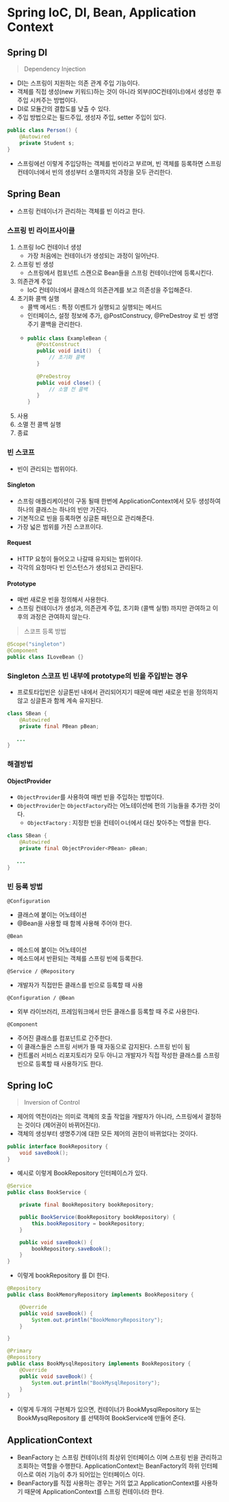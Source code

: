 # Spring IoC, DI, Bean, Application Context	

## Spring DI
> Dependency Injection

- DI는 스프링이 지원하는 의존 관계 주입 기능이다.
- 객체를 직접 생성(new 키워드)하는 것이 아니라 외부(IOC컨테이너)에서 생성한 후 주입 시켜주는 방법이다.
- DI로 모듈간의 결합도를 낮출 수 있다.
- 주입 방법으로는 필드주입, 생성자 주입, setter 주입이 있다.

```java
public class Person() {
    @Autowired
    private Student s;
}
```

- 스프링에선 이렇게 주입당하는 객체를 빈이라고 부르며, 빈 객체를 등록하면 스프링 컨테이너에서 빈의 생성부터 소멸까지의 과정을 모두 관리한다.

## Spring Bean
- 스프링 컨테이너가 관리하는 객체를 빈 이라고 한다.

### 스프링 빈 라이프사이클
1. 스프링 IoC 컨테이너 생성
   - 가장 처음에는 컨테이너가 생성되는 과정이 일어난다.
2. 스프링 빈 생성
   - 스프링에서 컴포넌트 스캔으로 Bean들을 스프링 컨테이너안에 등록시킨다.
3. 의존관계 주입
   - IoC 컨테이너에서 클래스의 의존관계를 보고 의존성을 주입해준다.
4. 초기화 콜백 실행
   - 콜백 메서드 : 특정 이벤트가 실행되고 실행되는 메서드
   - 인터페이스, 설정 정보에 추가, @PostConstrucy, @PreDestroy 로 빈 생명주기 콜백을 관리한다.
   - ```java
     public class ExampleBean {
        @PostConstruct
        public void init()  {
            // 초기화 콜백
        }
    
        @PreDestroy
        public void close() {
            // 소멸 전 콜백
        }
     }
     ```
5. 사용
6. 소멸 전 콜백 실행
7. 종료

### 빈 스코프
- 빈이 관리되는 범위이다.

#### Singleton
- 스프링 애플리케이션이 구동 될때 한번에 ApplicationContext에서 모두 생성하여 하나의 클래스는 하나의 빈만 가진다.
- 기본적으로 빈을 등록하면 싱글톤 패턴으로 관리해준다.
- 가장 넓은 범위를 가진 스코프이다.

#### Request
- HTTP 요청이 들어오고 나갈때 유지되는 범위이다.
- 각각의 요청마다 빈 인스턴스가 생성되고 관리된다.


#### Prototype
- 매번 새로운 빈을 정의해서 사용한다.
- 스프링 컨테이너가 생성과, 의존관계 주입, 초기화 (콜백 실행) 까지만 관여하고 이후의 과정은 관여하지 않는다.

> 스코프 등록 방법
```java
@Scope("singleton")
@Component
public class ILoveBean {}
```

### Singleton 스코프 빈 내부에 prototype의 빈을 주입받는 경우
- 프로토타입빈은 싱글톤빈 내에서 관리되어지기 때문에 매번 새로운 빈을 정의하지 않고 싱글톤과 함께 계속 유지된다.
```java
class SBean {
    @Autowired
    private final PBean pBean;
    
   ...
}
```

### 해결방법

#### ObjectProvider
- `ObjectProvider`를 사용하여 매번 빈을 주입하는 방법이다.
- `ObjectProvider`는 `ObjectFactory`라는 어노테이션에 편의 기능들을 추가한 것이다.
     - `ObjectFactory` : 지정한 빈을 컨테이ㅇ너에서 대신 찾아주는 역할을 한다.
```java
class SBean {
    @Autowired
    private final ObjectProvider<PBean> pBean;
    
   ...
}
```

### 빈 등록 방법

`@Configuration`

- 클래스에 붙이는 어노테이션
- @Bean을 사용할 때 함께 사용해 주어야 한다.

`@Bean`

- 메소드에 붙이는 어노테이션
- 메소드에서 반환되는 객체를 스프링 빈에 등록한다.

`@Service / @Repository`

- 개발자가 직접만든 클래스를 빈으로 등록할 때 사용

`@Configuration / @Bean`

- 외부 라이브러리, 프레임워크에서 만든 클래스를 등록할 때 주로 사용한다.

`@Component`

- 주어진 클래스를 컴포넌트로 간주한다.
- 이 클래스들은 스프링 서버가 뜰 때 자동으로 감지된다. 스프링 빈이 됨
- 컨트롤러 서비스 리포지토리가 모두 아니고 개발자가 직접 작성한 클래스를 스프링 빈으로 등록할 때 사용하기도 한다.

## Spring IoC
> Inversion of Control

- 제어의 역전이라는 의미로 객체의 호출 작업을 개발자가 아니라, 스프링에서 결정하는 것이다 (제어권이 바뀌어진다).
- 객체의 생성부터 생명주기에 대한 모든 제어의 권한이 바뀌었다는 것이다.

```java
public interface BookRepository {
    void saveBook();
}
```
- 예시로 이렇게 BookRepository 인터페이스가 있다.

```java
@Service
public class BookService {

    private final BookRepository bookRepository;

    public BookService(BookRepository bookRepository) {
        this.bookRepository = bookRepository;
    }

    public void saveBook() {
        bookRepository.saveBook();
    }
}
```
- 이렇게 bookRepository 를 DI 한다.

```java
@Repository
public class BookMemoryRepository implements BookRepository {

    @Override
    public void saveBook() {
        System.out.println("BookMemoryRepository");
    }

}
```

```java
@Primary
@Repository
public class BookMysqlRepository implements BookRepository {
    @Override
    public void saveBook() {
        System.out.println("BookMysqlRepository");
    }
}
```

- 이렇게 두개의 구현체가 있으면, 컨테이너가 BookMysqlRepository 또는 BookMysqlRepository 를 선택하여 BookService에 만들어 준다.


## ApplicationContext

- BeanFactory 는 스프링 컨테이너의 최상위 인터페이스 이며 스프링 빈을 관리하고 조회하는 역할을 수행한다. ApplicationContext는 BeanFactory의 하위 인터페이스로 여러 기능이 추가 되어있는 인터페이스 이다.
- BeanFactory를 직접 사용하는 경우는 거의 없고 ApplicationContext를 사용하기 때문에 ApplicationContext를 스프링 컨테이너라 한다.